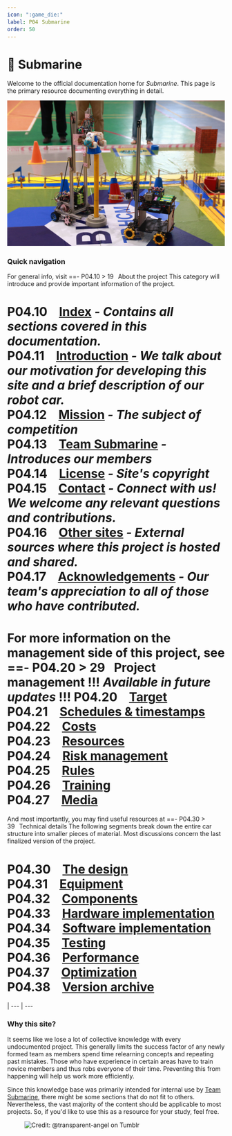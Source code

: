 ```yaml
---
icon: ":game_die:"
label: P04⠀Submarine
order: 50
---
```

# :game_die: Submarine

Welcome to the official documentation home for *Submarine*. This page is the primary resource documenting everything in detail.

![Our robot (left)](/projects/P04-submarine/media/intro-submarine.jpg)

### Quick navigation
For general info, visit
==- P04.10 > 19⠀About the project 
This category will introduce and provide important information of the project.

P04.10 ⠀[Index](/projects/P04-submarine/P04-10-19-about-the-project/P04-10-index.md) *- Contains all sections covered in this documentation.*\
P04.11 ⠀[Introduction](/projects/P04-submarine/P04-10-19-about-the-project/P04-11-introduction.md) *- We talk about our motivation for developing this site and a brief description of our robot car.*\
P04.12 ⠀[Mission](/projects/P04-submarine/P04-10-19-about-the-project/P04-11-mission.md) *- The subject of competition*\
P04.13 ⠀[Team Submarine](/projects/P04-submarine/P04-10-19-about-the-project/P04-12-team-submarine.md) *- Introduces our members*\
P04.14 ⠀[License](/projects/P04-submarine/P04-10-19-about-the-project/P04-13-license.md) *- Site's copyright*\
P04.15 ⠀[Contact](/projects/P04-submarine/P04-10-19-about-the-project/P04-14-contact.md) *- Connect with us! We welcome any relevant questions and contributions.*\
P04.16 ⠀[Other sites](/projects/P04-submarine/P04-10-19-about-the-project/P04-15-other-sites.md) *- External sources where this project is hosted and shared.*\
P04.17 ⠀[Acknowledgements](/projects/P04-submarine/P04-10-19-about-the-project/P04-17-acknowledgements.md) *- Our team's appreciation to all of those who have contributed.*
===

For more information on the management side of this project, see 
==- P04.20 > 29⠀Project management
!!!
*Available in future updates*
!!!
P04.20 ⠀[Target](/projects/P04-submarine/P04-20-29-project-management/P04-20-target.md)\
P04.21 ⠀[Schedules & timestamps](/projects/P04-submarine/P04-20-29-project-management/P04-21-schedules.md)\
P04.22 ⠀[Costs](/projects/P04-submarine/P04-20-29-project-management/P04-22-costs.md)\
P04.23 ⠀[Resources](/projects/P04-submarine/P04-20-29-project-management/P04-23-resources.md)\
P04.24 ⠀[Risk management](/projects/P04-submarine/P04-20-29-project-management/P04-24-risks.md)\
P04.25 ⠀[Rules](/projects/P04-submarine/P04-20-29-project-management/P04-25-rules.md)\
P04.26 ⠀[Training](/projects/P04-submarine/P04-20-29-project-management/P04-26-training.md)\
P04.27 ⠀[Media](/projects/P04-submarine/P04-20-29-project-management/P04-27-media.md)
===

And most importantly, you may find useful resources at 
==- P04.30 > 39⠀Technical details
The following segments break down the entire car structure into smaller pieces of material. Most discussions concern the last finalized version of the project.

P04.30 ⠀[The design](/projects/P04-submarine/P04-30-39-technical-details/P04-30-the-design.md)\
P04.31 ⠀[Equipment](/projects/P04-submarine/P04-30-39-technical-details/P04-31-equipment.md)\
P04.32 ⠀[Components](/projects/P04-submarine/P04-30-39-technical-details/P04-32-components.md)\
P04.33 ⠀[Hardware implementation](/projects/P04-submarine/P04-30-39-technical-details/P04-33-hardware.md)\
P04.34 ⠀[Software implementation](/projects/P04-submarine/P04-30-39-technical-details/P04-34-software.md)\
P04.35 ⠀[Testing](/projects/P04-submarine/P04-30-39-technical-details/P04-35-testing.md)\
P04.36 ⠀[Performance](/projects/P04-submarine/P04-30-39-technical-details/P04-36-performance.md)\
P04.37 ⠀[Optimization](/projects/P04-submarine/P04-30-39-technical-details/P04-37-optimization.md)\
P04.38 ⠀[Version archive](/projects/P04-submarine/P04-30-39-technical-details/P04-38-version-archive.md)
===

|
--- | ---

### Why this site?
It seems like we lose a lot of collective knowledge with every undocumented project. This generally limits the success factor of any newly formed team as members spend time relearning concepts and repeating past mistakes. Those who have experience in certain areas have to train novice members and thus robs everyone of their time. Preventing this from happening will help us work more efficiently.

Since this knowledge base was primarily intended for internal use by [Team Submarine](/projects/P04-submarine/P04-10-19-about-the-project/P04-12-team-submarine.md), there might be some sections that do not fit to others. Nevertheless, the vast majority of the content should be applicable to most projects. So, if you'd like to use this as a resource for your study, feel free.

<figure>
    <img src="https://64.media.tumblr.com/d103eb823dce2842c673f409f036857b/tumblr_mzx9wrdwFa1snc5kxo1_1280.gifv" alt="Credit: @transparent-angel on Tumblr">
</figure>
